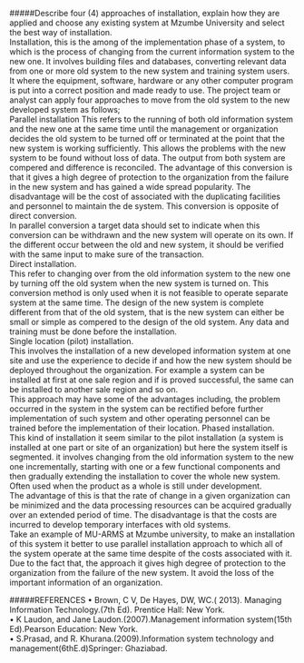  #####Describe four (4) approaches of installation, explain how they are applied and choose any existing system at Mzumbe University and select    the best way of installation.<br/>
Installation, this is the among of the implementation phase of a system, to which is the process of changing from the current information system to the new one. It involves building files and databases, converting relevant data from one or more old system to the new system and training system users. It where the equipment, software, hardware or any other computer program is put into a correct position and made ready to use.
The project team or analyst can apply four approaches to move from the old system to the new developed system as follows;<br/>
Parallel installation 
This refers to the running of both old information system and the new one at the same time until the management or organization decides the old system to be turned off or terminated at the point that the new system is working sufficiently. This allows the problems with the new system to be found without loss of data.
The output from both system are compered and difference is reconciled. The advantage of this conversion is that it gives a high degree of protection to the organization from the failure in the new system and has gained a wide spread popularity.
The disadvantage will be the cost of associated with the duplicating facilities and personnel to maintain the de system. This conversion is opposite of direct conversion.<br/>
In parallel conversion a target data should set to indicate when this conversion can be withdrawn and the new system will operate on its own. If the different occur between the old and new system, it should be verified with the same input to make sure of the transaction.<br/>
Direct installation.<br/>
This refer to changing over from the old information system to the new one by turning off the old system when the new system is turned on. This conversion method is only used when it is not feasible to operate separate system at the same time. The design of the new system is complete different from that of the old system, that is the new system can either be small or simple as compered to the design of the old system.  Any data and training must be done before the installation.<br/>
Single location (pilot) installation.<br/>
This involves the installation of a new developed information system at one site and use the experience to decide if and how the new system should be deployed throughout the organization. For example a system can be installed at first at one sale region and if is proved successful, the same can be installed to another sale region and so on.<br/>
This approach may have some of the advantages including, the problem occurred in the system in the system can be rectified before further implementation of such system and other operating personnel can be trained before the implementation of their location.
Phased installation.<br/>
 This kind of installation it seem similar to the pilot installation (a system is installed at one part or site of an organization) but here the system itself is segmented. it involves changing from the old information system to the new one incrementally, starting with one or a few functional components and then gradually extending the installation to cover the whole new system. Often used when the product as a whole is still under development.<br/>
The advantage of this is that the rate of change in a given organization can be minimized and the data processing resources can be acquired gradually over an extended period of time. The disadvantage is that the costs are incurred to develop temporary interfaces with old systems.<br/>
Take an example of MU-ARMS at Mzumbe university, to make an installation of this system it better to use parallel installation approach to which all of the system operate at the same time despite of the costs associated with it. Due to  the fact that, the approach it gives high degree of protection to the organization from the failure of the new system. It avoid the loss of the important information of an organization.<br/>     

 


#####REFERENCES
•	Brown, C V, De Hayes, DW, WC.( 2013). Managing Information Technology.(7th Ed). Prentice Hall: New York.<br/>
•	K Laudon, and Jane Laudon.(2007).Management information system(15th Ed).Pearson Education: New York.<br/>
•	S.Prasad, and R. Khurana.(2009).Information system technology and management(6thE.d)Springer: Ghaziabad.<br/>


